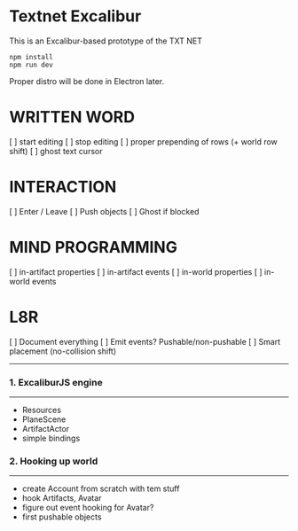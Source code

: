# Textnet Excalibur

This is an Excalibur-based prototype of the TXT NET

    npm install
    npm run dev


Proper distro will be done in Electron later.

# WRITTEN WORD

[ ] start editing
[ ] stop editing
[ ] proper prepending of rows (+ world row shift)
[ ] ghost text cursor

# INTERACTION

[ ] Enter / Leave
[ ] Push objects
[ ] Ghost if blocked

# MIND PROGRAMMING

[ ] in-artifact properties
[ ] in-artifact events
[ ] in-world properties
[ ] in-world events

# L8R

[ ] Document everything
[ ] Emit events? Pushable/non-pushable
[ ] Smart placement (no-collision shift)


-------------------------

### 1. ExcaliburJS engine
--------------------------
- Resources
- PlaneScene
- ArtifactActor
- simple bindings

### 2. Hooking up world
--------------------------
- create Account from scratch with tem stuff
- hook Artifacts, Avatar
- figure out event hooking for Avatar?
- first pushable objects


